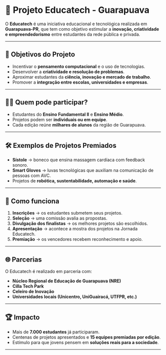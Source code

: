 # 🚀 Projeto Educatech - Guarapuava

O **Educatech** é uma iniciativa educacional e tecnológica realizada em **Guarapuava-PR**, que tem como objetivo estimular a **inovação, criatividade e empreendedorismo** entre estudantes da rede pública e privada.

---

## 🎯 Objetivos do Projeto
- Incentivar o **pensamento computacional** e o uso de tecnologias.  
- Desenvolver a **criatividade e resolução de problemas**.  
- Aproximar estudantes da **ciência, inovação e mercado de trabalho**.  
- Promover a **integração entre escolas, universidades e empresas**.  

---

## 👩‍🎓 Quem pode participar?
- Estudantes do **Ensino Fundamental II** e **Ensino Médio**.  
- Projetos podem ser **individuais ou em equipe**.  
- Cada edição reúne **milhares de alunos** da região de Guarapuava.  

---

## 🛠️ Exemplos de Projetos Premiados
- **Sístole** → boneco que ensina massagem cardíaca com feedback sonoro.  
- **Smart Gloves** → luvas tecnológicas que auxiliam na comunicação de pessoas com AVC.  
- Projetos de **robótica, sustentabilidade, automação e saúde**.  

---

## 📅 Como funciona
1. **Inscrições** → os estudantes submetem seus projetos.  
2. **Seleção** → uma comissão avalia as propostas.  
3. **Divulgação dos finalistas** → os melhores projetos são escolhidos.  
4. **Apresentação** → acontece a mostra dos projetos na Jornada Educatech.  
5. **Premiação** → os vencedores recebem reconhecimento e apoio.  

---

## 🌐 Parcerias
O Educatech é realizado em parceria com:
- **Núcleo Regional de Educação de Guarapuava (NRE)**  
- **Cilla Tech Park**  
- **Celeiro de Inovação**  
- **Universidades locais (Unicentro, UniGuairacá, UTFPR, etc.)**  

---

## 🏆 Impacto
- Mais de **7.000 estudantes** já participaram.  
- Centenas de projetos apresentados e **15 equipes premiadas por edição**.  
- Estímulo para que jovens pensem em **soluções reais para a sociedade**.  

---


